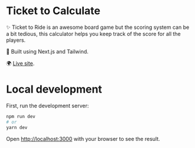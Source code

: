 # Ticket to Calculate

✨ Ticket to Ride is an awesome board game but the scoring system can be a bit tedious, this calculator helps you keep track of the score for all the players.

🔧 Built using Next.js and Tailwind.

🌍 [Live site](https://tickettocalculate.com/).

# Local development

First, run the development server:

```bash
npm run dev
# or
yarn dev
```

Open [http://localhost:3000](http://localhost:3000) with your browser to see the result.
